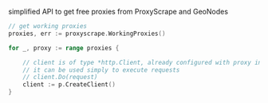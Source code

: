 simplified API to get free proxies from ProxyScrape and GeoNodes

```go
// get working proxies
proxies, err := proxyscrape.WorkingProxies()

for _, proxy := range proxies {

	// client is of type *http.Client, already configured with proxy information
	// it can be used simply to execute requests
	// client.Do(request)
	client := p.CreateClient()
}
	

```
